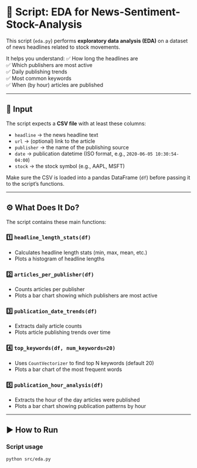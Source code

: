 # 📝 Script: EDA for News-Sentiment-Stock-Analysis

This script (`eda.py`) performs **exploratory data analysis (EDA)** on a dataset of news headlines related to stock movements.

It helps you understand:
✅ How long the headlines are  
✅ Which publishers are most active  
✅ Daily publishing trends  
✅ Most common keywords  
✅ When (by hour) articles are published

---

## 📂 Input

The script expects a **CSV file** with at least these columns:
- `headline` → the news headline text  
- `url` → (optional) link to the article  
- `publisher` → the name of the publishing source  
- `date` → publication datetime (ISO format, e.g., `2020-06-05 10:30:54-04:00`)  
- `stock` → the stock symbol (e.g., AAPL, MSFT)

Make sure the CSV is loaded into a pandas DataFrame (`df`) before passing it to the script’s functions.

---

## ⚙️ What Does It Do?

The script contains these main functions:

### 1️⃣ `headline_length_stats(df)`
- Calculates headline length stats (min, max, mean, etc.)
- Plots a histogram of headline lengths

### 2️⃣ `articles_per_publisher(df)`
- Counts articles per publisher
- Plots a bar chart showing which publishers are most active

### 3️⃣ `publication_date_trends(df)`
- Extracts daily article counts
- Plots article publishing trends over time

### 4️⃣ `top_keywords(df, num_keywords=20)`
- Uses `CountVectorizer` to find top N keywords (default 20)
- Plots a bar chart of the most frequent words

### 5️⃣ `publication_hour_analysis(df)`
- Extracts the hour of the day articles were published
- Plots a bar chart showing publication patterns by hour

---

## ▶️ How to Run

### Script usage
```bash
python src/eda.py
